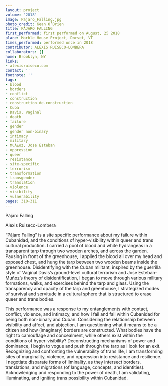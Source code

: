 ```yaml
---
layout: project
volume: '2018'
image: Pajaro_Falling.jpg
photo_credit: Kean O’Brien
title: PÁJARO FALLING
first_performed: first performed on August, 25 2018
place: Marble House Project, Dorset, VT
times_performed: performed once in 2018
contributor: ALEXIS RUISECO-LOMBERA
collaborators: []
home: Brooklyn, NY
links:
- alexisruiseco.com
contact: ''
footnote: ''
tags:
- blood
- borders
- conflict
- construction
- construction de-construction
- Cuba
- Davis, Vaginal
- death
- failure
- gender
- gender non-binary
- intimacy
- military
- MuÃ±oz, Jose Esteban
- oppression
- queer
- resistance
- site-specific
- terrorism
- transformation
- transgender
- translation
- violence
- visibility
- vulnerability
pages: 310-311
---
```


Pájaro Falling

Alexis Ruiseco-Lombera

“Pájaro Falling” is a site specific performance about my failure within Cubanidad, and the conditions of hyper-visibility within queer and trans cultural production. I carried a pool of blood and white hydrangeas in a transparent tarp through two wooden arches, and across the garden. Pausing in front of the greenhouse, I applied the blood all over my head and exposed chest, and hung the tarp between two wooden beams inside the greenhouse. Disidentifying with the Cuban militant, inspired by the guerrilla style of Vaginal Davis’s ground-level cultural terrorism and Jose Esteban-Muñoz’s theory of disidentification, I began to move through various military formations, walks, and exercises behind the tarp and glass. Using the transparency and opacity of the tarp and greenhouse, I strategized modes of survival and servitude in a cultural sphere that is structured to erase queer and trans bodies.

This performance was a response to my entanglements with contact, conflict, violence, and intimacy, and how I fail and fall within Cubanidad for being both non-binary and Cuban. Considering the relationship between visibility and affect, and abjection, I am questioning what it means to be a citizen and how (imaginary) borders are constructed. What bodies have the right to camouflage and concealment, while others exist within the conditions of hyper-visibility? Deconstructing mechanisms of power and dominance, I begin to vogue and push through the tarp as I look for an exit. Recognizing and confronting the vulnerability of trans life, I am transforming sites of marginality, violence, and oppression into resistance and resilience. I negotiate disparate forms of liminality, as they intersect borders, translations, and migrations (of language, concepts, and identities). Acknowledging and responding to the power of death, I am validating, illuminating, and igniting trans possibility within Cubanidad.
